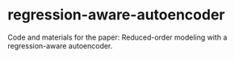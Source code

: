 # regression-aware-autoencoder
Code and materials for the paper: Reduced-order modeling with a regression-aware autoencoder.
